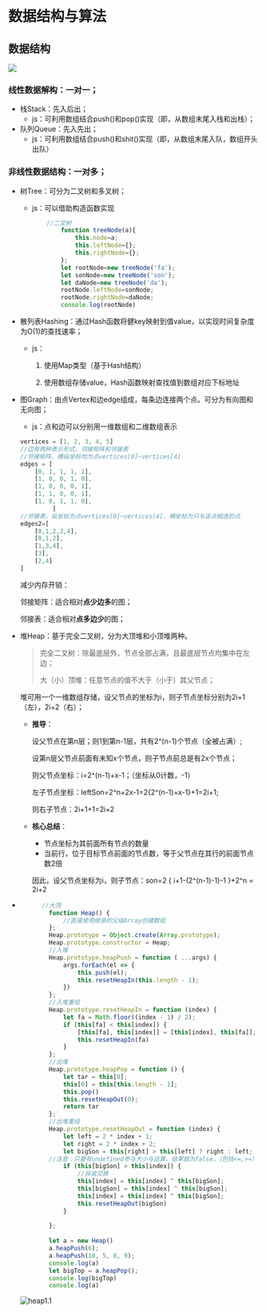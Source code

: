 # 数据结构与算法

## 数据结构

![](https://pic.leetcode-cn.com/1599638810-SZDwfK-Picture1.png)

### 线性数据解构：一对一；

- 栈Stack：先入后出；
  - js：可利用数组结合push()和pop()实现（即，从数组末尾入栈和出栈）；
- 队列Queue：先入先出；
  - js：可利用数组结合push()和shit()实现（即，从数组末尾入队，数组开头出队）



### 非线性数据结构：一对多；

- 树Tree：可分为二叉树和多叉树；

  - js：可以借助构造函数实现

    ```javascript
    	//二叉树
    		function treeNode(a){
                this.node=a;
                this.leftNode={};
                this.rightNode={};
            };
            let rootNode=new treeNode('fa');
            let sonNode=new treeNode('son');
            let daNode=new treeNode('da');
            rootNode.leftNode=sonNode;
            rootNode.rightNode=daNode;
            console.log(rootNode)
    ```

  

- 散列表Hashing：通过Hash函数将健key映射到值value，以实现时间复杂度为O(1)的查找速率；

  - js：
    1. 使用Map类型（基于Hash结构）
    
    2. 使用数组存储value，Hash函数映射查找值到数组对应下标地址 
    
       

- 图Graph：由点Vertex和边edge组成，每条边连接两个点。可分为有向图和无向图；

  - js：点和边可以分别用一维数组和二维数组表示

  ```javascript
  vertices = [1, 2, 3, 4, 5]
  //边有两种表示形式，邻接矩阵和邻接表
  //邻接矩阵，横纵坐标均为点vertices[0]~vertices[4]
  edges = [
      [0, 1, 1, 1, 1],
      [1, 0, 0, 1, 0],
      [1, 0, 0, 0, 1],
      [1, 1, 0, 0, 1],
      [1, 0, 1, 1, 0],
           ]
  //邻接表，纵坐标为点vertices[0]~vertices[4]，横坐标为只与该点相连的点
  edges2=[
      [0,1,2,3,4],
      [0,1,2],
      [1,3,4],
      [3],
      [2,4]
  ]
  ```

  减少内存开销：

  邻接矩阵：适合相对**点少边多**的图；

  邻接表：适合相对**点多边少**的图；




- 堆Heap：基于完全二叉树，分为大顶堆和小顶堆两种。

  > 完全二叉树：除最底层外，节点全部占满，且最底层节点均集中在左边；
  >
  > 大（小）顶堆：任意节点的值不大于（小于）其父节点；

  ​		堆可用一个一维数组存储，设父节点的坐标为i，则子节点坐标分别为2i+1（左），2i+2（右）；

  - **推导**：

    设父节点在第n层；则1到第n-1层，共有2^(n-1)个节点（全被占满）;

    设第n层父节点前面有未知x个节点，则子节点前总是有2x个节点；

    则父节点坐标：i=2^(n-1)+x-1；（坐标从0计数，-1）

    左子节点坐标：leftSon=2^n+2x-1=2{2^(n-1)+x-1}+1=2i+1;

    则右子节点：2i+1+1=2i+2

  - **核心总结**：

    - 节点坐标为其前面所有节点的数量
    - 当前行，位于目标节点前面的节点数，等于父节点在其行的前面节点数2倍

    因此，设父节点坐标为i，则子节点：son=2 { i+1-(2^(n-1)-1)-1 }+2^n = 2i+2

- ```javascript
        //大顶
          function Heap() {
              //直接使用继承的父级Array创建数组
          };
          Heap.prototype = Object.create(Array.prototype);
          Heap.prototype.constructor = Heap;
          //入堆
          Heap.prototype.heapPush = function ( ...args) {
              args.forEach(el => {
                  this.push(el);
                  this.resetHeapIn(this.length - 1);
              })
          };
          //入堆重组
          Heap.prototype.resetHeapIn = function (index) {
              let fa = Math.floor((index - 1) / 2);
              if (this[fa] < this[index]) {
                  [this[fa], this[index]] = [this[index], this[fa]];
                  this.resetHeapIn(fa)
              }
          };
          //出堆
          Heap.prototype.heapPop = function () {
              let tar = this[0];
              this[0] = this[this.length - 1];
              this.pop()
              this.resetHeapOut(0);
              return tar
          };
          //出堆重组
          Heap.prototype.resetHeapOut = function (index) {
              let left = 2 * index + 1;
              let right = 2 * index + 2;
              let bigSon = this[right] > this[left] ? right : left;
          //注意：只要有undefined参与大小与运算，结果就为false，（包括<=,>=）
              if (this[bigSon] > this[index]) {
                  //异或交换
                  this[index] = this[index] ^ this[bigSon];
                  this[bigSon] = this[index] ^ this[bigSon];
                  this[index] = this[index] ^ this[bigSon];
                  this.resetHeapOut(bigSon)
              }
    
          };
    
          let a = new Heap()
          a.heapPush(6);
          a.heapPush(10, 5, 8, 9);
          console.log(a)
          let bigTop = a.heapPop();
          console.log(bigTop)
          console.log(a)
  ```

  ![heap1.1](https://github.com/For-JHao/For-JHao.github.io/blob/main/myNote/note/learningNotes/img/%E6%95%B0%E6%8D%AE%E8%A7%A3%E6%9E%84%E4%B8%8E%E7%AE%97%E6%B3%95/heap1.1.png?raw=true)

  





